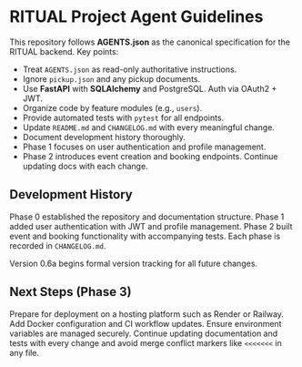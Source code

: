 # RITUAL Project Agent Guidelines

This repository follows **AGENTS.json** as the canonical specification for the RITUAL backend. Key points:

- Treat `AGENTS.json` as read-only authoritative instructions.
- Ignore `pickup.json` and any pickup documents.
- Use **FastAPI** with **SQLAlchemy** and PostgreSQL. Auth via OAuth2 + JWT.
- Organize code by feature modules (e.g., `users`).
- Provide automated tests with `pytest` for all endpoints.
- Update `README.md` and `CHANGELOG.md` with every meaningful change.
- Document development history thoroughly.
- Phase 1 focuses on user authentication and profile management.
- Phase 2 introduces event creation and booking endpoints. Continue updating docs with each change.

## Development History

Phase 0 established the repository and documentation structure. Phase 1 added user authentication with JWT and profile management. Phase 2 built event and booking functionality with accompanying tests. Each phase is recorded in `CHANGELOG.md`.

Version 0.6a begins formal version tracking for all future changes.

## Next Steps (Phase 3)

Prepare for deployment on a hosting platform such as Render or Railway. Add Docker configuration and CI workflow updates. Ensure environment variables are managed securely. Continue updating documentation and tests with every change and avoid merge conflict markers like `<<<<<<<` in any file.

